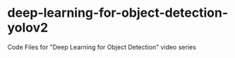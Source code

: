 # deep-learning-for-object-detection-yolov2
Code Files for "Deep Learning for Object Detection" video series
